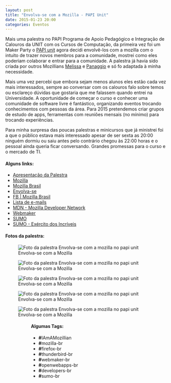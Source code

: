 ```yaml
---
layout: post
title: "Envolva-se com a Mozilla - PAPI Unit"
date: 2015-01-23 20:00
categories: Eventos
---
```

<p class="txt-post">
    Mais uma palestra no PAPI Programa de Apoio Pedagógico e Integração de Calouros da UNIT com os Cursos de Computação, da primeira vez foi um Maker Party o <a href="https://events.webmaker.org/events/4537">PAPI unit</a> agora decidi envolvê-los com a mozilla com o intuito de trazer novos membros para a comunidade, mostrei como eles poderiam colaborar e entrar para a comunidade. A palestra já havia sido criada por outros Mozillians <a href="https://mozillians.org/pt-BR/u/mel/" >Melissa</a> e <a href="https://mozillians.org/pt-BR/u/panaggio/">Panaggio</a> e só fo adaptada à minha necessidade.    
</p>

<p class="txt-post">
   Mais uma vez percebi que embora sejam menos alunos eles estão cada vez mais interessados, sempre ao conversar com os calouros falo sobre temos ou esclareço dúvidas que gostaria que me falassem quando entrei na Universidade. A oportunidade de começar o curso e conhecer uma comunidade de software livre é fantástico, organizando eventos trocando conhecimentos com pessoas da área. 
   Para 2015 pretendemos criar grupos de estudo de apps, ferramentas com reuniões mensais (no mínimo) para trocando experiências.
</p>

<p class="txt-post"> 
   Para minha surpresa das poucas palestras e minicursos que já ministrei foi a que o público estava mais interessado apesar de ser sexta as 20:00 ninguém dormiu ou saiu antes pelo contrário chegou às 22:00 horas e o pessoal ainda queria ficar conversando. Grandes promessas para o curso e o mercado de TI.
</p>

<p class="txt-post">
    <h4><b>Alguns links:</b></h4>
    <ul>
       <li>
            <a href="http://rafastavares.github.io/Talk-Envolva-se"> Apresentação da Palestra </a>
        </li>
        <li>
            <a href="http://www.mozilla.org"> Mozilla </a>
        </li>
        <li>
            <a href="http://mozillabrasil.org.br/"> Mozilla Brasil</a>
        </li>
         <li>
            <a href="https://www.mozilla.org/pt-BR/contribute/"> Envolva-se </a>
        </li>
        <li>
            <a href="http://fb.com/mozillabrasil"> FB | Mozilla Brasil</a>
        </li>
        <li>
            <a href="http://lists.mozilla.org/listinfo/community-brasil"> Lista de e-mails </a>
        </li>
        <li>
            <a href="http://developer.mozilla.org"> MDN - Mozilla Developer Network</a>
        </li>
        <li>
            <a href="http://webmaker.org"> Webmaker</a>
        </li>
        <li>
           <a href="http://support.mozilla.org/pt-BR/home/">SUMO</a>
        </li>
        <li>
        <a href="http://support.mozilla.org/pt-BR/get-involved/army-of-awesome">SUMO - Exército dos Incríveis </a>
        </li>
    </ul>
</p>

<p class="txt-post">
    <h4><b>Fotos da palestra:</b></h4>
    <figure>
        <img src="http://rafaeltavares.co/public/img/posts/envolva-se-mozilla-unit-1.jpg" alt="Foto da palestra Envolva-se com a mozilla no papi unit"/>
        <figcaption> Envolva-se com a Mozilla</figcaption>
    </figure>
    <figure>
        <img src="http://rafaeltavares.co/public/img/posts/envolva-se-mozilla-unit-2.jpg" alt="Foto da palestra Envolva-se com a mozilla no papi unit"/>
        <figcaption> Envolva-se com a Mozilla</figcaption>
    </figure>
    <figure>
        <img src="http://rafaeltavares.co/public/img/posts/envolva-se-mozilla-unit-3.jpg" alt="Foto da palestra Envolva-se com a mozilla no papi unit"/>
        <figcaption> Envolva-se com a Mozilla</figcaption>
    </figure>
    <figure>
        <img src="http://rafaeltavares.co/public/img/posts/envolva-se-mozilla-unit-4.jpg" alt="Foto da palestra Envolva-se com a mozilla no papi unit"/>
        <figcaption> Envolva-se com a Mozilla</figcaption>
    </figure>
    <figure>
        <img src="http://rafaeltavares.co/public/img/posts/envolva-se-mozilla-unit-5.jpg" alt="Foto da palestra Envolva-se com a mozilla no papi unit"/>
        <figcaption> Envolva-se com a Mozilla</figcaption>
    <figure>
</p>

<p class="txt-post">
    <h4><b>Algumas Tags:</b></h4>
    <ul>
        <li><b>#</b>IAmAMozillian</li>
        <li><b>#</b>mozilla-br</li>
        <li><b>#</b>firefox-br</li>
        <li><b>#</b>thunderbird-br</li>
        <li><b>#</b>webmaker-br</li>
        <li><b>#</b>openwebapps-br</li>
        <li><b>#</b>developers-br</li>
        <li><b>#</b>sumo-br</li>
    </ul>
</p>

